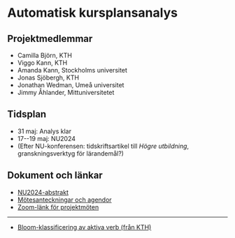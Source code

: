 # Automatisk kursplansanalys

## Projektmedlemmar
- Camilla Björn, KTH
- Viggo Kann, KTH
- Amanda Kann, Stockholms universitet
- Jonas Sjöbergh, KTH
- Jonathan Wedman, Umeå universitet
- Jimmy Åhlander, Mittuniversitetet

## Tidsplan
- 31 maj: Analys klar
- 17--19 maj: NU2024
- (Efter NU-konferensen: tidskriftsartikel till *Högre utbildning*, granskningsverktyg för lärandemål?)

## Dokument och länkar
- [NU2024-abstrakt](https://docs.google.com/document/d/121jkXddL_0ZmkP4G1uxlaAt0XjTYfmZ0qZ47YzMTEgg/edit)
- [Mötesanteckningar och agendor](https://docs.google.com/document/d/10T_iylvytdYqno0MgOa_pf5aZ1lpjjdqe5t0qNdRlD8/edit)
- [Zoom-länk för projektmöten](https://stockholmuniversity.zoom.us/j/63654464262)
---
- [Bloom-klassificering av aktiva verb (från KTH)](https://www.csc.kth.se/~viggo/Bloomverb/)

